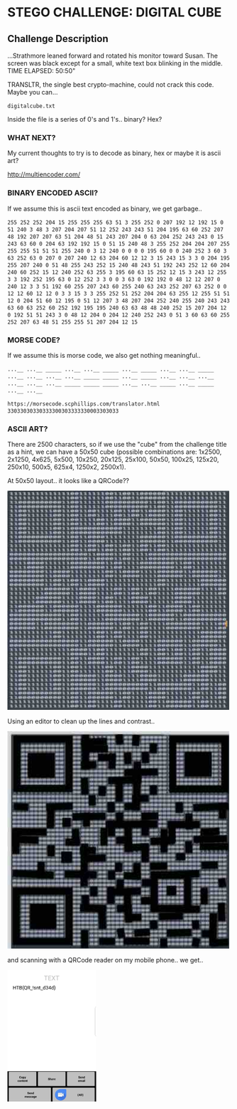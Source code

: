 # STEGO CHALLENGE: DIGITAL CUBE

## Challenge Description
...Strathmore leaned forward and rotated his monitor toward Susan. The screen
was black except for a small, white text box blinking in the middle. TIME
ELAPSED: 50:50"

TRANSLTR, the single best crypto-machine, could not crack this code. Maybe you
can... 

```
digitalcube.txt
```

Inside the file is a series of 0's and 1's.. binary? Hex?

### WHAT NEXT?

My current thoughts to try is to decode as binary, hex or maybe it is ascii
art?

http://multiencoder.com/

### BINARY ENCODED ASCII?

If we assume this is ascii text encoded as binary, we get garbage..

```
255 252 252 204 15 255 255 255 63 51 3 255 252 0 207 192 12 192 15 0 51 240 3 48 3 207 204 207 51 12 252 243 243 51 204 195 63 60 252 207 48 192 207 207 63 51 204 48 51 243 207 204 0 63 204 252 243 243 0 15 243 63 60 0 204 63 192 192 15 0 51 15 240 48 3 255 252 204 204 207 255 255 255 51 51 51 255 240 0 3 12 240 0 0 0 0 195 60 0 0 240 252 3 60 3 63 252 63 0 207 0 207 240 12 63 204 60 12 12 3 15 243 15 3 3 0 204 195 255 207 240 0 51 48 255 243 252 15 240 48 243 51 192 243 252 12 60 204 240 60 252 15 12 240 252 63 255 3 195 60 63 15 252 12 15 3 243 12 255 3 3 192 252 195 63 0 12 252 3 3 0 0 3 63 0 192 192 0 48 12 12 207 0 240 12 3 3 51 192 60 255 207 243 60 255 240 63 243 252 207 63 252 0 0 12 12 60 12 12 0 3 3 15 3 3 255 252 51 252 204 204 63 255 12 255 51 51 12 0 204 51 60 12 195 0 51 12 207 3 48 207 204 252 240 255 240 243 243 63 60 63 252 60 252 192 195 195 240 63 63 48 48 240 252 15 207 204 12 0 192 51 51 243 3 0 48 12 204 0 204 12 240 252 243 0 51 3 60 63 60 255 252 207 63 48 51 255 255 51 207 204 12 15
```

### MORSE CODE?

If we assume this is morse code, we also get nothing meaningful..

```
...__ ...__ _____ ...__ ...__ _____ ...__ _____ ...__ ...__ _____ ...__ ...__ ...__ ...__ _____ _____ ...__ _____ ...__ ...__ ...__ ...__ ...__ ...__ _____ _____ _____ ...__ ...__ _____ ...__ _____ ...__ ...__
```

```
https://morsecode.scphillips.com/translator.html
33033030330333300303333330003303033
```

### ASCII ART?

There are 2500 characters, so if we use the "cube" from the challenge title as
a hint, we can have a 50x50 cube (possible combinations are: 1x2500, 2x1250,
4x625, 5x500, 10x250, 20x125, 25x100, 50x50, 100x25, 125x20, 250x10, 500x5, 
625x4, 1250x2, 2500x1).

At 50x50 layout.. it looks like a QRCode??

<img src="digitalcube-50x50.jpg" width=500px/>

Using an editor to clean up the lines and contrast..

<img src="digitalcube-qrcode.jpg" width=500px/>

and scanning with a QRCode reader on my mobile phone.. we get..

<img src="qrcode-reader.jpg" width=200px/>
